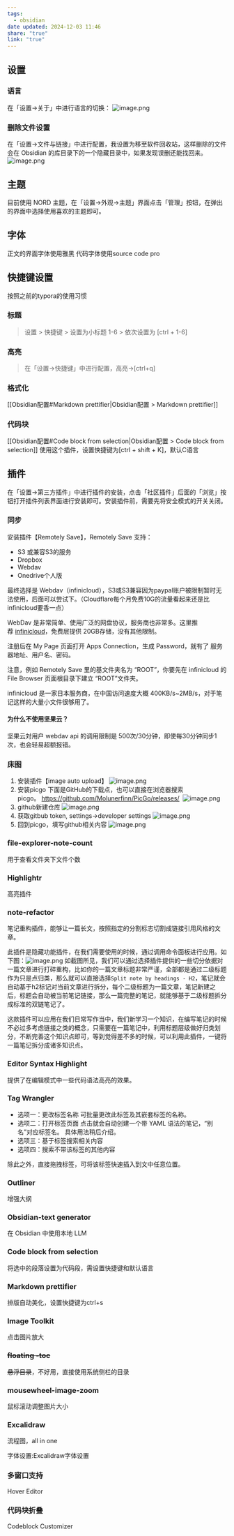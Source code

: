 ```yaml
---
tags:
  - obsidian
date updated: 2024-12-03 11:46
share: "true"
link: "true"
---
```


## 设置

### 语言

在「设置->关于」中进行语言的切换：
![image.png](https://raw.githubusercontent.com/wangzipai/my_ob_pic/main/20240319142233.png)

### 删除文件设置

在「设置->文件与链接」中进行配置，我设置为移至软件回收站，这样删除的文件会在 Obsidian 的库目录下的一个隐藏目录中，如果发现误删还能找回来。
![image.png](https://raw.githubusercontent.com/wangzipai/my_ob_pic/main/20240319142458.png)

## 主题

目前使用 NORD 主题，在「设置->外观->主题」界面点击「管理」按钮，在弹出的界面中选择使用喜欢的主题即可。

## 字体

正文的界面字体使用雅黑
代码字体使用source code pro

## 快捷键设置

按照之前的typora的使用习惯

### 标题

> 设置 > 快捷键 > 设置为小标题 1-6 > 依次设置为 [ctrl + 1-6]

### 高亮

> 在「设置->快捷键」中进行配置，高亮->[ctrl+q]

### 格式化

[[Obsidian配置#Markdown prettifier|Obsidian配置 > Markdown prettifier]]

### 代码块

[[Obsidian配置#Code block from selection|Obsidian配置 > Code block from selection]]
使用这个插件，设置快捷键为[ctrl + shift + K]，默认C语言

## 插件

在「设置->第三方插件」中进行插件的安装，点击「社区插件」后面的「浏览」按钮打开插件列表界面进行安装即可。安装插件前，需要先将安全模式的开关关闭。

### 同步

安装插件【Remotely Save】，Remotely Save 支持：

- S3 或兼容S3的服务
- Dropbox
- Webdav
- Onedrive个人版

最终选择是 Webdav（infinicloud），S3或S3兼容因为paypal账户被限制暂时无法使用，后面可以尝试下。（Cloudflare每个月免费10G的流量看起来还是比infinicloud要香一点）

WebDav 是非常简单、使用广泛的网盘协议，服务商也非常多。这里推荐 [infinicloud](https://infini-cloud.net/en/)，免费层提供 20GB存储，没有其他限制。

注册后在 My Page 页面打开 Apps Connection，生成 Password，就有了 服务器地址、用户名、密码。

注意，例如 Remotely Save 里的基文件夹名为 “ROOT”，你要先在 infinicloud 的 File Browser 页面根目录下建立 “ROOT”文件夹。

infinicloud 是一家日本服务商，在中国访问速度大概 400KB/s~2MB/s，对于笔记这样的大量小文件很够用了。

#### 为什么不使用坚果云？

坚果云対用户 webdav api 的调用限制是 500次/30分钟，即使每30分钟同步1次，也会轻易超额报错。

### 床图

1. 安装插件【image auto upload】
   ![image.png](https://raw.githubusercontent.com/wangzipai/my_ob_pic/main/20240319150102.png)
2. 安装picgo
   下面是GitHub的下载点，也可以直接在浏览器搜索picgo。 <https://github.com/Molunerfinn/PicGo/releases/> 
   ![image.png](https://raw.githubusercontent.com/wangzipai/my_ob_pic/main/20240319150444.png)
3. github新建仓库
   ![image.png](https://raw.githubusercontent.com/wangzipai/my_ob_pic/main/20240319150651.png)
4. 获取gitbub token, settings->developer settings
   ![image.png](https://raw.githubusercontent.com/wangzipai/my_ob_pic/main/20240319150948.png)
5. 回到picgo，填写github相关内容
   ![image.png](https://raw.githubusercontent.com/wangzipai/my_ob_pic/main/20240319151059.png)

### file-explorer-note-count

用于查看文件夹下文件个数

### Highlightr

高亮插件

### note-refactor

笔记重构插件，能够让一篇长文，按照指定的分割标志切割成链接引用风格的文章。

此插件是隐藏功能插件，在我们需要使用的时候，通过调用命令面板进行应用。如下图：![image.png](https://raw.githubusercontent.com/wangzipai/my_ob_pic/main/20240319152439.png)
如截图所见，我们可以通过选择插件提供的一些切分依据对一篇文章进行打碎重构，比如你的一篇文章标题非常严谨，全部都是通过二级标题作为只是点归类，那么就可以直接选择`Split note by headings - H2`，笔记就会自动基于h2标记对当前文章进行拆分，每个二级标题为一篇文章，笔记新建之后，标题会自动被当前笔记链接，那么一篇完整的笔记，就能够基于二级标题拆分成标准的双链笔记了。

这款插件可以应用在我们日常写作当中，我们新学习一个知识，在编写笔记的时候不必过多考虑链接之类的概念，只需要在一篇笔记中，利用标题层级做好归类划分，不断完善这个知识点即可，等到觉得差不多的时候，可以利用此插件，一键将一篇笔记拆分成诸多知识点。

### Editor Syntax Highlight

提供了在编辑模式中一些代码语法高亮的效果。

### Tag Wrangler

- 选项一：更改标签名称
  可批量更改此标签及其嵌套标签的名称。
- 选项二：打开标签页面
  点击就会自动创建一个带 YAML 语法的笔记，“别名”对应标签名。
  具体用法稍后介绍。
- 选项三：基于标签搜索相关内容
- 选项四：搜索不带该标签的其他内容

除此之外，直接拖拽标签，可将该标签快速插入到文中任意位置。

### Outliner

增强大纲

### Obsidian-text generator

在 Obsidian 中使用本地 LLM

### Code block from selection

将选中的段落设置为代码段，需设置快捷键和默认语言

### Markdown prettifier

排版自动美化，设置快捷键为ctrl+s

### Image Toolkit

点击图片放大

### ~~floating -toc~~

~~悬浮目录~~，不好用，直接使用系统侧栏的目录

### mousewheel-image-zoom

鼠标滚动调整图片大小

### Excalidraw

流程图，all in one

字体设置:Excalidraw字体设置

### 多窗口支持

Hover Editor

### 代码块折叠

Codeblock Customizer
